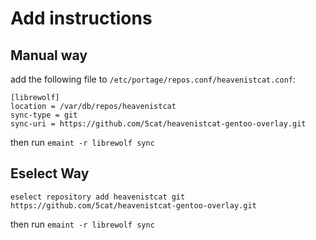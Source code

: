 # Add instructions
## Manual way
add the following file to `/etc/portage/repos.conf/heavenistcat.conf`:
```
[librewolf]
location = /var/db/repos/heavenistcat
sync-type = git
sync-uri = https://github.com/5cat/heavenistcat-gentoo-overlay.git
```
then run `emaint -r librewolf sync`

## Eselect Way
```
eselect repository add heavenistcat git https://github.com/5cat/heavenistcat-gentoo-overlay.git
```
then run `emaint -r librewolf sync`
